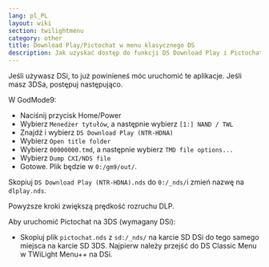 ```yaml
---
lang: pl_PL
layout: wiki
section: twilightmenu
category: other
title: Download Play/Pictochat w menu klasycznego DS
description: Jak uzyskać dostęp do funkcji DS Download Play i Pictochat w klasycznym menu DS TWiLight Menu++
---
```


Jeśli używasz DSi, to już powinieneś móc uruchomić te aplikacje. Jeśli masz 3DSa, postępuj następująco.

W GodMode9:
- Naciśnij przycisk Home/Power
- Wybierz `Menedżer tytułów`, a następnie wybierz `[1:] NAND / TWL`
- Znajdź i wybierz `DS Download Play (NTR-HDNA)`
- Wybierz `Open title folder`
- Wybierz `00000000.tmd`, a następnie wybierz `TMD file options...`
- Wybierz `Dump CXI/NDS file`
- Gotowe. Plik będzie w `0:/gm9/out/`.

Skopiuj `DS Download Play (NTR-HDNA).nds` do `0:/_nds/`i zmień nazwę na `dlplay.nds`.

Powyższe kroki zwiększą prędkość rozruchu DLP.

Aby uruchomić Pictochat na 3DS (wymagany DSi):
- Skopiuj plik `pictochat.nds` z `sd:/_nds/` na karcie SD DSi do tego samego miejsca na karcie SD 3DS. Najpierw należy przejść do DS Classic Menu w TWiLight Menu++ na DSi.
